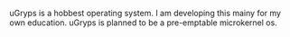 uGryps is a hobbest operating system. I am developing this mainy for my own education. uGryps is planned to be a  pre-emptable microkernel os.